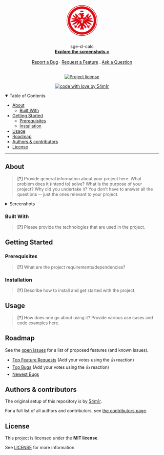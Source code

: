<h1 align="center">
  <a href="https://github.com/54m1r/sge-cl-calc">
    <!-- Please provide path to your logo here -->
    <img src="docs/images/logo.svg" alt="Logo" width="100" height="100">
  </a>
</h1>

<div align="center">
  sge-cl-calc
  <br />
  <a href="#about"><strong>Explore the screenshots »</strong></a>
  <br />
  <br />
  <a href="https://github.com/54m1r/sge-cl-calc/issues/new?assignees=&labels=bug&template=01_BUG_REPORT.md&title=bug%3A+">Report a Bug</a>
  ·
  <a href="https://github.com/54m1r/sge-cl-calc/issues/new?assignees=&labels=enhancement&template=02_FEATURE_REQUEST.md&title=feat%3A+">Request a Feature</a>
  .
  <a href="https://github.com/54m1r/sge-cl-calc/issues/new?assignees=&labels=question&template=04_SUPPORT_QUESTION.md&title=support%3A+">Ask a Question</a>
</div>

<div align="center">
<br />

[![Project license](https://img.shields.io/github/license/54m1r/sge-cl-calc.svg?style=flat-square)](LICENSE)


[![code with love by 54m1r](https://img.shields.io/badge/%3C%2F%3E%20with%20%E2%99%A5%20by-54m1r-ff1414.svg?style=flat-square)](https://github.com/54m1r)

</div>

<details open="open">
<summary>Table of Contents</summary>

- [About](#about)
  - [Built With](#built-with)
- [Getting Started](#getting-started)
  - [Prerequisites](#prerequisites)
  - [Installation](#installation)
- [Usage](#usage)
- [Roadmap](#roadmap)
- [Authors & contributors](#authors--contributors)
- [License](#license)

</details>

---

## About

> **[?]**
> Provide general information about your project here.
> What problem does it (intend to) solve?
> What is the purpose of your project?
> Why did you undertake it?
> You don't have to answer all the questions -- just the ones relevant to your project.

<details>
<summary>Screenshots</summary>
<br>

> **[?]**
> Please provide your screenshots here.

|                               Main Page                               |                               Login Page                               |
| :-------------------------------------------------------------------: | :--------------------------------------------------------------------: |
| <img src="docs/images/screenshot.jpg" title="Home Page" width="100%"> | <img src="docs/images/screenshot.jpg" title="Login Page" width="100%"> |

</details>

### Built With

> **[?]**
> Please provide the technologies that are used in the project.

## Getting Started

### Prerequisites

> **[?]**
> What are the project requirements/dependencies?

### Installation

> **[?]**
> Describe how to install and get started with the project.

## Usage

> **[?]**
> How does one go about using it?
> Provide various use cases and code examples here.

## Roadmap

See the [open issues](https://github.com/54m1r/sge-cl-calc/issues) for a list of proposed features (and known issues).

- [Top Feature Requests](https://github.com/54m1r/sge-cl-calc/issues?q=label%3Aenhancement+is%3Aopen+sort%3Areactions-%2B1-desc) (Add your votes using the 👍 reaction)
- [Top Bugs](https://github.com/54m1r/sge-cl-calc/issues?q=is%3Aissue+is%3Aopen+label%3Abug+sort%3Areactions-%2B1-desc) (Add your votes using the 👍 reaction)
- [Newest Bugs](https://github.com/54m1r/sge-cl-calc/issues?q=is%3Aopen+is%3Aissue+label%3Abug)

## Authors & contributors

The original setup of this repository is by [54m1r](https://github.com/54m1r).

For a full list of all authors and contributors, see [the contributors page](https://github.com/54m1r/sge-cl-calc/contributors).

## License

This project is licensed under the **MIT license**.

See [LICENSE](LICENSE) for more information.
